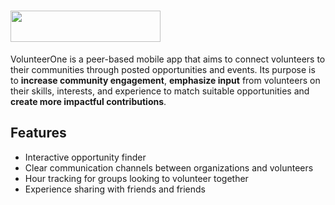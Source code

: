 # <img src="https://user-images.githubusercontent.com/59468977/228143651-14fde79c-9061-4b83-aacc-62a88e9e263d.png" width="240" height="50"/>

VolunteerOne is a peer-based mobile app that aims to connect volunteers to their communities through posted opportunities and events. Its purpose is to **increase community engagement**, **emphasize input** from volunteers on their skills, interests, and experience to match suitable opportunities and **create more impactful contributions**. 

## Features 
* Interactive opportunity finder
* Clear communication channels between organizations and volunteers
* Hour tracking for groups looking to volunteer together
* Experience sharing with friends and friends

